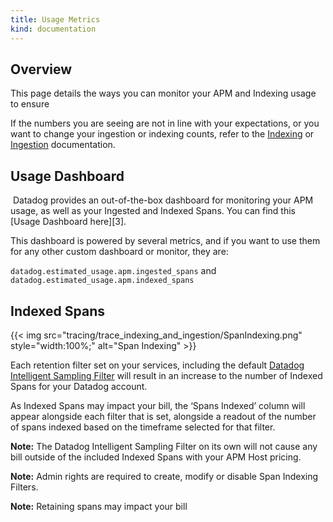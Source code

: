 ```yaml
---
title: Usage Metrics
kind: documentation
---
```

## Overview

This page details the ways you can monitor your APM and Indexing usage to ensure

If the numbers you are seeing are not in line with your expectations, or you want to change your ingestion or indexing counts, refer to the [Indexing][1] or [Ingestion][2] documentation.

## Usage Dashboard
<Image of Dashboard>
Datadog provides an out-of-the-box dashboard for monitoring your APM usage, as well as your Ingested and Indexed Spans. You can find this [Usage Dashboard here][3].

This dashboard is powered by several metrics, and if you want to use them for any other custom dashboard or monitor, they are:

`datadog.estimated_usage.apm.ingested_spans` and `datadog.estimated_usage.apm.indexed_spans`

## Indexed Spans

{{< img src="tracing/trace_indexing_and_ingestion/SpanIndexing.png" style="width:100%;" alt="Span Indexing" >}}



Each retention filter set on your services, including the default [Datadog Intelligent Sampling Filter][4] will result in an increase to the number of Indexed Spans for your Datadog account.

As Indexed Spans may impact your bill, the ‘Spans Indexed’ column will appear alongside each filter that is set, alongside a readout of the number of spans indexed based on the timeframe selected for that filter.

**Note:** The Datadog Intelligent Sampling Filter on its own will not cause any bill outside of the included Indexed Spans with your APM Host pricing.

**Note:** Admin rights are required to create, modify or disable Span Indexing Filters.

**Note:** Retaining spans may impact your bill

[1]: /tracing/trace_ingestion_and_indexing/indexing
[2]: /tracing/trace_ingestion_and_indexing/ingestion
[3]: https://app.datadoghq.com/dash/integration/30337/app-analytics-usage
[4]: /tracing/trace_ingestion_and_indexing/Indexing/#
